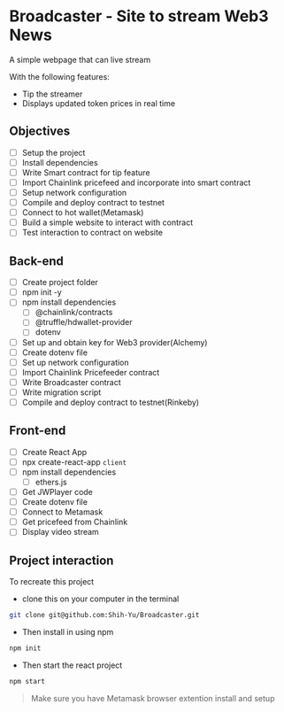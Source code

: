 # Broadcaster - Site to stream Web3 News

A simple webpage that can live stream

With the following features:

* Tip the streamer
* Displays updated token prices in real time

## Objectives

* [ ] Setup the project
* [ ] Install dependencies
* [ ] Write Smart contract for tip feature
* [ ] Import Chainlink pricefeed and incorporate into smart contract
* [ ] Setup network configuration
* [ ] Compile and deploy contract to testnet
* [ ] Connect to hot wallet(Metamask)
* [ ] Build a simple website to interact with contract
* [ ] Test interaction to contract on website

## Back-end

* [ ] Create project folder
* [ ] npm init -y
* [ ] npm install dependencies
  * [ ] @chainlink/contracts
  * [ ] @truffle/hdwallet-provider
  * [ ] dotenv
* [ ] Set up and obtain key for Web3 provider(Alchemy)
* [ ] Create dotenv file
* [ ] Set up network configuration
* [ ] Import Chainlink Pricefeeder contract
* [ ] Write Broadcaster contract
* [ ] Write migration script
* [ ] Compile and deploy contract to testnet(Rinkeby)

## Front-end

* [ ] Create React App
* [ ] npx create-react-app `client`
* [ ] npm install dependencies  
  * [ ] ethers.js
* [ ] Get JWPlayer code
* [ ] Create dotenv file
* [ ] Connect to Metamask
* [ ] Get pricefeed from Chainlink
* [ ] Display video stream

## Project interaction

To recreate this project

* clone this on your computer in the terminal

```sh
git clone git@github.com:Shih-Yu/Broadcaster.git
```

* Then install in using npm

```sh
npm init
```

* Then start the react project

```sh
npm start
```

> Make sure you have Metamask browser extention install and setup
